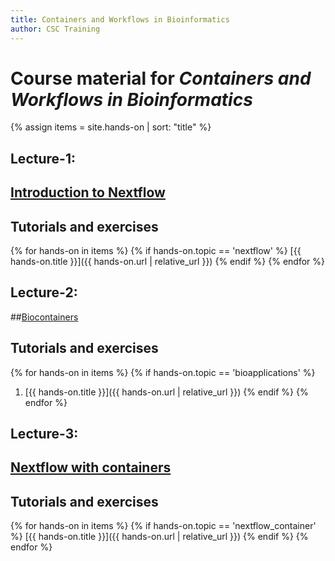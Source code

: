 ```yaml
---
title: Containers and Workflows in Bioinformatics
author: CSC Training
---
```


# Course material for _Containers and Workflows in Bioinformatics_ 

{% assign items = site.hands-on |  sort: "title" %}


## Lecture-1: 
## [Introduction to Nextflow](https://a3s.fi/CSC_training/Introduction_workflows.pdf)
## Tutorials and exercises
{% for hands-on in items %}
{% if hands-on.topic == 'nextflow' %}
[{{ hands-on.title }}]({{ hands-on.url | relative_url }})
{% endif %}
{% endfor %}

## Lecture-2: 
##[Biocontainers](https://a3s.fi/CSC_training/Biocontainers.pdf)
## Tutorials and exercises
{% for hands-on in items %}
{% if hands-on.topic == 'bioapplications' %}
1. [{{ hands-on.title }}]({{ hands-on.url | relative_url }})
{% endif %}
{% endfor %}

## Lecture-3: 
## [Nextflow with containers](https://a3s.fi/CSC_training/Workflows_singularity_containers.pdf)
## Tutorials and exercises

{% for hands-on in items %}
{% if hands-on.topic == 'nextflow_container' %}
[{{ hands-on.title }}]({{ hands-on.url | relative_url }})
{% endif %}
{% endfor %}

   
